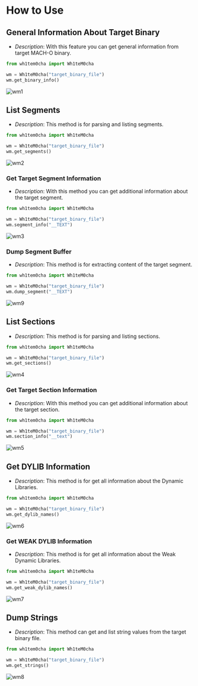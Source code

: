 # How to Use
## General Information About Target Binary
- <i>Description</i>: With this feature you can get general information from target MACH-O binary.<br>
```python
from wh1tem0cha import Wh1teM0cha

wm = Wh1teM0cha("target_binary_file")
wm.get_binary_info()
```
![wm1](https://github.com/CYB3RMX/Wh1teM0cha/assets/42123683/42cb05f0-22d4-47fb-bf4c-ba8b1c3a36a1)

## List Segments
- <i>Description</i>: This method is for parsing and listing segments.<br>
```python
from wh1tem0cha import Wh1teM0cha

wm = Wh1teM0cha("target_binary_file")
wm.get_segments()
```
![wm2](https://github.com/CYB3RMX/Wh1teM0cha/assets/42123683/065dd2ca-30be-4d6d-bdfb-8a55d6f64690)

### Get Target Segment Information
- <i>Description</i>: With this method you can get additional information about the target segment.<br>
```python
from wh1tem0cha import Wh1teM0cha

wm = Wh1teM0cha("target_binary_file")
wm.segment_info("__TEXT")
```
![wm3](https://github.com/CYB3RMX/Wh1teM0cha/assets/42123683/c6022cde-975f-4f95-b813-9daf7bccb37c)

### Dump Segment Buffer
- <i>Description</i>: This method is for extracting content of the target segment.<br>
```python
from wh1tem0cha import Wh1teM0cha

wm = Wh1teM0cha("target_binary_file")
wm.dump_segment("__TEXT")
```
![wm9](https://github.com/CYB3RMX/Wh1teM0cha/assets/42123683/9faebf16-bbac-4a24-a5ae-5f8d77739f20)

## List Sections
- <i>Description</i>: This method is for parsing and listing sections.<br>
```python
from wh1tem0cha import Wh1teM0cha

wm = Wh1teM0cha("target_binary_file")
wm.get_sections()
```
![wm4](https://github.com/CYB3RMX/Wh1teM0cha/assets/42123683/474f9105-bfd4-40a4-80d9-48e55246194d)

### Get Target Section Information
- <i>Description</i>: With this method you can get additional information about the target section.<br>
```python
from wh1tem0cha import Wh1teM0cha

wm = Wh1teM0cha("target_binary_file")
wm.section_info("__text")
```
![wm5](https://github.com/CYB3RMX/Wh1teM0cha/assets/42123683/15555c54-bee2-4aa8-b649-5883f8148790)

## Get DYLIB Information
- <i>Description</i>: This method is for get all information about the Dynamic Libraries.<br>
```python
from wh1tem0cha import Wh1teM0cha

wm = Wh1teM0cha("target_binary_file")
wm.get_dylib_names()
```

![wm6](https://github.com/CYB3RMX/Wh1teM0cha/assets/42123683/74c86094-3efd-4e5e-b87a-53b7e579cdf1)

### Get WEAK DYLIB Information
- <i>Description</i>: This method is for get all information about the Weak Dynamic Libraries.<br>
```python
from wh1tem0cha import Wh1teM0cha

wm = Wh1teM0cha("target_binary_file")
wm.get_weak_dylib_names()
```
![wm7](https://github.com/CYB3RMX/Wh1teM0cha/assets/42123683/b3100164-66c6-4d10-adb8-4126eef680ee)

## Dump Strings
- <i>Description</i>: This method can get and list string values from the target binary file.<br>
```python
from wh1tem0cha import Wh1teM0cha

wm = Wh1teM0cha("target_binary_file")
wm.get_strings()
```
![wm8](https://github.com/CYB3RMX/Wh1teM0cha/assets/42123683/11de879f-a1f1-4e35-802d-4f6ceb9ace6e)
